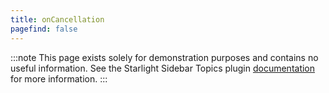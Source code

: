 ```yaml
---
title: onCancellation
pagefind: false
---
```


:::note
This page exists solely for demonstration purposes and contains no useful information.
See the Starlight Sidebar Topics plugin [documentation](/docs/getting-started/) for more information.
:::
